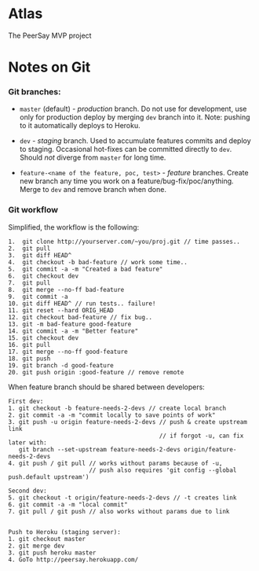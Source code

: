 Atlas
=====

The PeerSay MVP project

Notes on Git
==========

### Git branches:
 
 - `master` (default) - *production* branch. Do not use for development, use only for production deploy by merging `dev` branch into it. Note: pushing to it automatically deploys to Heroku.
 
 - `dev` - *staging* branch. Used to accumulate features commits and deploy to staging. Occasional hot-fixes can be committed directly to `dev`. Should *not* diverge from `master` for long time.
 
 - `feature-<name of the feature, poc, test>` - *feature* branches. Create new branch any time you work on a feature/bug-fix/poc/anything. Merge to `dev` and remove branch when done.


### Git workflow

Simplified, the workflow is the following:


    1.  git clone http://yourserver.com/~you/proj.git // time passes..
    2.  git pull
    3.  git diff HEAD^
    4.  git checkout -b bad-feature // work some time..
    5.  git commit -a -m "Created a bad feature"
    6.  git checkout dev
    7.  git pull
    8.  git merge --no-ff bad-feature
    9.  git commit -a
    10. git diff HEAD^ // run tests.. failure!
    11. git reset --hard ORIG_HEAD
    12. git checkout bad-feature // fix bug..
    13. git -m bad-feature good-feature
    14. git commit -a -m "Better feature"
    15. git checkout dev
    16. git pull	 
    17. git merge --no-ff good-feature
    18. git push
    19. git branch -d good-feature
    20. git push origin :good-feature // remove remote
    
When feature branch should be shared between developers:

    First dev:
	1. git checkout -b feature-needs-2-devs // create local branch
    2. git commit -a -m "commit locally to save points of work"
    3. git push -u origin feature-needs-2-devs // push & create upstream link
                                               // if forgot -u, can fix later with:
       git branch --set-upstream feature-needs-2-devs origin/feature-needs-2-devs
    4. git push / git pull // works without params because of -u,
                           // push also requires 'git config --global push.default upstream')
    
    Second dev:
    5. git checkout -t origin/feature-needs-2-devs // -t creates link
    6. git commit -a -m "local commit"
    7. git pull / git push // also works without params due to link


    Push to Heroku (staging server):
    1. git checkout master
    2. git merge dev
    3. git push heroku master
    4. GoTo http://peersay.herokuapp.com/  

